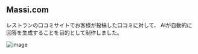 ## Massi.com
レストランの口コミサイトでお客様が投稿した口コミに対して、
AIが自動的に回答を生成することを目的として制作しました。

![image](https://github.com/user-attachments/assets/39ae19ba-f9ff-44d6-ace5-b67b325347a1)
